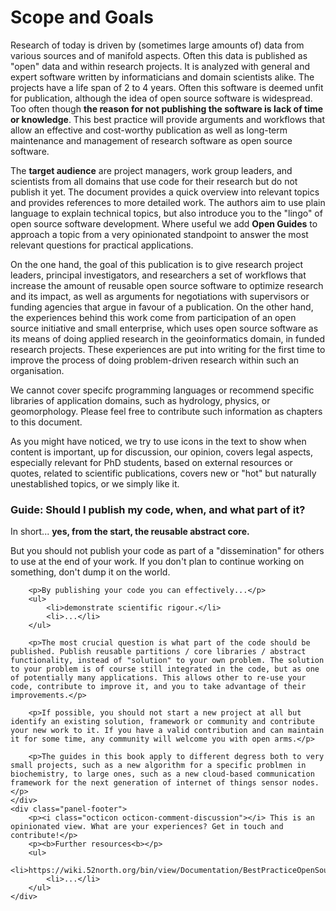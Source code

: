 # Scope and Goals

Research of today is driven by (sometimes large amounts of) data from various sources and of manifold aspects. Often this data is published as "open" data and within research projects. It is analyzed with general and expert software written by informaticians and domain scientists alike. The projects have a life span of 2 to 4 years. Often this software is deemed unfit for publication, although the idea of open source software is widespread. Too often though **the reason for not publishing the software is lack of time or knowledge**. This best practice will provide arguments and workflows that allow an effective and cost-worthy publication as well as long-term maintenance and management of research software as open source software.

The **target audience** are project managers, work group leaders, and scientists from all domains that use code for their research but do not publish it yet. The document provides a quick overview into relevant topics and provides references to more detailed work. The authors aim to use plain language to explain technical topics, but also introduce you to the "lingo" of open source software development. Where useful we add **<i class="octicon octicon-megaphone"></i> Open Guides** to approach a topic from a very opinionated standpoint to answer the most relevant questions for practical applications.

On the one hand, the goal of this publication is to give research project leaders, principal investigators, and researchers a set of workflows that increase the amount of reusable open source software to optimize research and its impact, as well as arguments for negotiations with supervisors or funding agencies that argue in favour of a publication.
On the other hand, the experiences behind this work come from participation of an open source initiative and small enterprise, which uses open source software as its means of doing applied research in the geoinformatics domain, in funded research projects. These experiences are put into writing for the first time to improve the process of doing problem-driven research within such an organisation.

We cannot cover specifc programming languages or recommend specific libraries of application domains, such as hydrology, physics, or geomorphology. Please feel free to <i class="octicon octicon-comment-discussion"></i> contribute such information as chapters to this document.

<!-- https://octicons.github.com/ -->
As you might have noticed, we try to use icons in the text to show when content is <i class="octicon octicon-alert"></i> important, up for <i class="octicon octicon-comment-discussion"></i> discussion, our <i class="octicon octicon-megaphone"></i> opinion, covers <i class="octicon octicon-law"></i> legal aspects, especially relevant for <i class="octicon octicon-mortar-board"></i> PhD students, based on <i class="octicon octicon-link-external"></i> external resources or <i class="octicon octicon-quote"></i> quotes, related to <i class="octicon octicon-pencil"></i> scientific publications, covers <i class="octicon octicon-pulse"></i> new or <i class="octicon octicon-flame"></i> "hot" but naturally unestablished topics, or we simply <i class="octicon octicon-heart"></i> like it.

<!-- http://styleguide.gitbook.com/ -->
<div class="panel panel-info">
    <div class="panel-heading">
        <h3 class="panel-title"><i class="octicon octicon-megaphone"></i> Guide: Should I publish my code, when, and what part of it?</h3>
    </div>
    <div class="panel-body">
        <p>In short... <b>yes, from the start, the reusable abstract core.</b></p>
        <p>But you should not publish your code as part of a "dissemination" for others to use at the end of your work. If you don't plan to continue working on something, don't dump it on the world.</p>
        
        <p>By publishing your code you can effectively...</p>
        <ul>
            <li>demonstrate scientific rigour.</li>
            <li>...</li>
        </ul>
        
        <p>The most crucial question is what part of the code should be published. Publish reusable partitions / core libraries / abstract functionality, instead of "solution" to your own problem. The solution to your problem is of course still integrated in the code, but as one of potentially many applications. This allows other to re-use your code, contribute to improve it, and you to take advantage of their improvements.</p>
        
        <p>If possible, you should not start a new project at all but identify an existing solution, framework or community and contribute your new work to it. If you have a valid contribution and can maintain it for some time, any community will welcome you with open arms.</p>
        
        <p>The guides in this book apply to different degress both to very small projects, such as a new algorithm for a specific problmen in biochemistry, to large ones, such as a new cloud-based communication framework for the next generation of internet of things sensor nodes.</p>
    </div>
    <div class="panel-footer">
        <p><i class="octicon octicon-comment-discussion"></i> This is an opinionated view. What are your experiences? Get in touch and contribute!</p>
        <p><b>Further resources<b></p>
        <ul>
            <li>https://wiki.52north.org/bin/view/Documentation/BestPracticeOpenSourceForUniversityResearchers</li>
            <li>...</li>
        </ul>
    </div>
</div>
